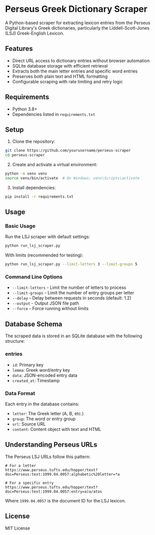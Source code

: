# Perseus Greek Dictionary Scraper

A Python-based scraper for extracting lexicon entries from the Perseus Digital Library's Greek dictionaries, particularly the Liddell-Scott-Jones (LSJ) Greek-English Lexicon.

## Features

- Direct URL access to dictionary entries without browser automation
- SQLite database storage with efficient retrieval
- Extracts both the main letter entries and specific word entries
- Preserves both plain text and HTML formatting
- Configurable scraping with rate limiting and retry logic

## Requirements

- Python 3.8+
- Dependencies listed in `requirements.txt`

## Setup

1. Clone the repository:
```bash
git clone https://github.com/yourusername/perseus-scraper
cd perseus-scraper
```

2. Create and activate a virtual environment:
```bash
python -m venv venv
source venv/bin/activate  # On Windows: venv\Scripts\activate
```

3. Install dependencies:
```bash
pip install -r requirements.txt
```

## Usage

### Basic Usage

Run the LSJ scraper with default settings:
```bash
python run_lsj_scraper.py
```

With limits (recommended for testing):
```bash
python run_lsj_scraper.py --limit-letters 3 --limit-groups 5
```

### Command Line Options

- `--limit-letters` - Limit the number of letters to process
- `--limit-groups` - Limit the number of entry groups per letter
- `--delay` - Delay between requests in seconds (default: 1.2)
- `--output` - Output JSON file path
- `--force` - Force running without limits

## Database Schema

The scraped data is stored in an SQLite database with the following structure:

### entries
- `id`: Primary key
- `lemma`: Greek word/entry key
- `data`: JSON-encoded entry data
- `created_at`: Timestamp

### Data Format

Each entry in the database contains:
- `letter`: The Greek letter (Α, Β, etc.)
- `group`: The word or entry group
- `url`: Source URL
- `content`: Content object with text and HTML

## Understanding Perseus URLs

The Perseus LSJ URLs follow this pattern:

```
# For a letter
https://www.perseus.tufts.edu/hopper/text?doc=Perseus:text:1999.04.0057:alphabetic%20letter=*a

# For a specific entry
https://www.perseus.tufts.edu/hopper/text?doc=Perseus:text:1999.04.0057:entry=a)a/atos
```

Where `1999.04.0057` is the document ID for the LSJ lexicon.

## License

MIT License 
